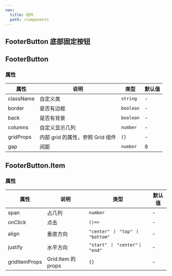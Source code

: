 ```yaml
---
nav:
  title: 组件
  path: /components
---
```


## FooterButton 底部固定按钮

<code src="./demos/demo1.tsx"></code>

## FooterButton

### 属性

| 属性      | 说明                             | 类型      | 默认值 |
| --------- | -------------------------------- | --------- | ------ |
| className | 自定义类                         | `string`  | -      |
| border    | 是否有边框                       | `boolean` | -      |
| back      | 是否有背景                       | `boolean` | -      |
| columns   | 自定义显示几列                   | `number`  | -      |
| gridProps | 内部 grid 的属性，参照 Grid 组件 | `{}`      | -      |
| gap       | 间距                             | `number`  | 8      |

## FooterButton.Item

### 属性

| 属性          | 说明               | 类型                            | 默认值 |
| ------------- | ------------------ | ------------------------------- | ------ |
| span          | 占几列             | `number`                        | -      |
| onClick       | 点击               | `()=>`                          | -      |
| align         | 垂直方向           | `"center" 丨 "top" 丨 "bottom"` | -      |
| justify       | 水平方向           | `"start" 丨 "center"丨 "end"`   | -      |
| gridItemProps | Grid.Item 的 props | `{}`                            | -      |
